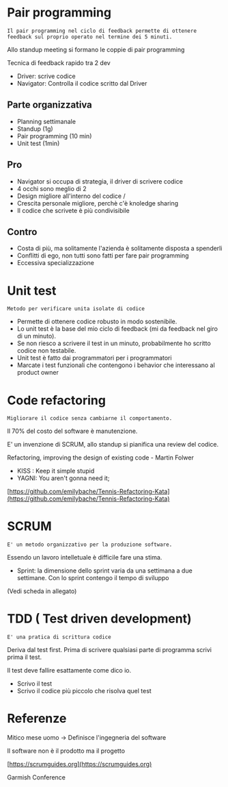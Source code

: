 

# Pair programming

```
Il pair programming nel ciclo di feedback permette di ottenere feedback sul proprio operato nel termine dei 5 minuti.
```

Allo standup meeting si formano le coppie di pair programming

Tecnica di feedback rapido tra 2 dev

- Driver: scrive codice
- Navigator: Controlla il codice scritto dal Driver

## Parte organizzativa

- Planning settimanale
- Standup (1g)
- Pair programming (10 min)
- Unit test (1min)


## Pro
- Navigator si occupa di strategia, il driver di scrivere codice 
- 4 occhi sono meglio di 2 
- Design migliore all'interno del codice /
- Crescita personale migliore, perchè c'è knoledge sharing 
- Il codice che scrivete è più condivisibile

## Contro

- Costa di più, ma solitamente l'azienda è solitamente disposta a spenderli
- Conflitti di ego, non tutti sono fatti per fare pair programming
- Eccessiva specializzazione

# Unit test

```
Metodo per verificare unita isolate di codice
```

- Permette di ottenere codice robusto in modo sostenibile.
- Lo unit test è la base del mio ciclo di feedback (mi da feedback nel giro di un minuto).
- Se non riesco a scrivere il test in un minuto, probabilmente ho scritto codice non       testabile.
- Unit test è fatto dai programmatori per i programmatori
- Marcate i test funzionali che contengono i behavior che interessano al product owner


# Code refactoring  

```
Migliorare il codice senza cambiarne il comportamento.
```
Il 70% del costo del software è manutenzione.

E' un invenzione di SCRUM, allo standup si pianifica una review del codice.

 Refactoring, improving the design of existing code - Martin Folwer

- KISS : Keep it simple stupid
- YAGNI: You aren't gonna need it;

[https://github.com/emilybache/Tennis-Refactoring-Kata](https://github.com/emilybache/Tennis-Refactoring-Kata)

# SCRUM

```
E' un metodo organizzativo per la produzione software.
```

Essendo un lavoro intelletuale è difficile fare una stima.

- Sprint: la dimensione dello sprint varia da una settimana a due settimane. Con lo sprint contengo il tempo di sviluppo

(Vedi scheda in allegato)

# TDD ( Test driven development)

```
E' una pratica di scrittura codice
```

Deriva dal test first. Prima di scrivere qualsiasi parte di programma scrivi prima il test.

Il test deve fallire esattamente come dico io.

- Scrivo il test
- Scrivo il codice più piccolo che risolva quel test


# Referenze

Mitico mese uomo -> Definisce l'ingegneria del software

Il software non è il prodotto ma il progetto

[https://scrumguides.org](https://scrumguides.org)

Garmish Conference



